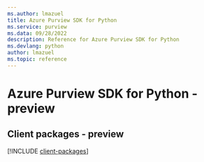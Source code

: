```yaml
---
ms.author: lmazuel
title: Azure Purview SDK for Python
ms.service: purview
ms.data: 09/28/2022
description: Reference for Azure Purview SDK for Python
ms.devlang: python
author: lmazuel
ms.topic: reference
---
```

# Azure Purview SDK for Python - preview

## Client packages - preview
[!INCLUDE [client-packages](purview-client-index.md)]